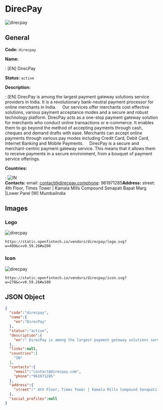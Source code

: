 
# DirecPay 
![direcpay](https://static.openfintech.io/vendors/direcpay/logo.svg?w=400&c=v0.59.26#w200)  

## General 
 
**Code:** `direcpay` 
 
**Name:** 
 
:	[EN] DirecPay 
 
**Status:** `active` 
 
**Description:** 
 
: [EN]  DirecPay is among the largest payment gateway solutions service providers in India. It is a revolutionary bank-neutral payment processor for online merchants in India.     Our services offer merchants cost effective solutions, various payment acceptance modes and a secure and robust technology platform. DirecPay acts as a one-stop payment gateway solution for merchants who conduct online transactions or e-commerce. It enables them to go beyond the method of accepting payments through cash, cheques and demand drafts with ease. Merchants can accept online payments through various pay modes including Credit Card, Debit Card, Internet Banking and Mobile Payments.     DirecPay is a secure and merchant-centric payment gateway service. This means that it allows them to receive payments in a secure environment, from a bouquet of payment service offerings.   
 
 
**Countries:** 
 
:	![IN](https://cdnjs.cloudflare.com/ajax/libs/flag-icon-css/3.3.0/flags/4x3/in.svg#w24)  
**Contacts:** 
email: contact@direcpay.comphone: 961971285**Address:** 
street:  4th Floor, Times Tower | Kamala Mills Compound Senapati Bapat Marg |Lower Parel (W) MumbaiIndia  

## Images 

### Logo 
 
![direcpay](https://static.openfintech.io/vendors/direcpay/logo.svg?w=400&c=v0.59.26#w200)  

```
https://static.openfintech.io/vendors/direcpay/logo.svg?w=400&c=v0.59.26#w200
```  

### Icon 
 
![direcpay](https://static.openfintech.io/vendors/direcpay/icon.svg?w=278&c=v0.59.26#w100)  

```
https://static.openfintech.io/vendors/direcpay/icon.svg?w=278&c=v0.59.26#w100
```  

## JSON Object 

```json
{
  "code":"direcpay",
  "name":{
    "en":"DirecPay"
  },
  "status":"active",
  "description":{
    "en":" DirecPay is among the largest payment gateway solutions service providers in India. It is a revolutionary bank-neutral payment processor for online merchants in India.\u00a0\u00a0 \u00a0 Our services offer merchants cost effective solutions, various payment acceptance modes and a secure and robust technology platform. DirecPay acts as a one-stop payment gateway solution for merchants who conduct online transactions or e-commerce. It enables them to go beyond the method of accepting payments through cash, cheques and demand drafts with ease. Merchants can accept online payments through various pay modes including Credit Card, Debit Card, Internet Banking and Mobile Payments.\u00a0\u00a0 \u00a0 DirecPay is a secure and merchant-centric payment gateway service. This means that it allows them to receive payments in a secure environment, from a bouquet of payment service offerings.\u00a0 "
  },
  "links":null,
  "countries":[
    "IN"
  ],
  "contacts":{
    "email":"contact@direcpay.com",
    "phone":"961971285"
  },
  "address":{
    "street":" 4th Floor, Times Tower | Kamala Mills Compound Senapati Bapat Marg |Lower Parel (W) MumbaiIndia "
  },
  "social_profiles":null
}
```  
